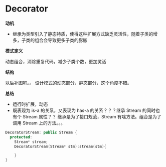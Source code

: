 # Decorator
**动机**

- 继承为类型引入了静态特质，使得这种扩展方式缺乏灵活性，随着子类的增多，子类的组合会导致更多子类的膨胀

**模式定义**

动态组合，消除重复代码，减少子类个数，更加灵活

**结构**

以后补图吧。。
设计模式的动态部分，静态部分，这个角度不错。

**总结**

- 运行时扩展，动态
- 既表现为 is-a 的关系，又表现为 has-a 的关系？？？继承 Stream 的同时也有个 Stream 属性？？
继承是为了接口规范，Stream 有啥方法。组合是为了调用 Stream 上的方法。。。
```cpp
DecoratorStream: public Stream {
  protected:
    Stream* stream;
    DecoratorStream(Stream* stm):stream(stm){

    }
}
```

